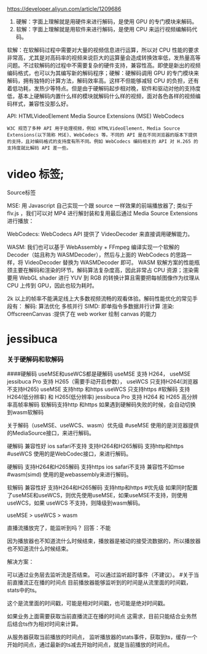 https://developer.aliyun.com/article/1209686
1. 硬解：字面上理解就是用硬件来进行解码，是使用 GPU 的专门模块来解码。
2. 软解：字面上理解就是用软件来进行解码，是使用 CPU 来运行视频编解码代码。

软解：在软解码过程中需要对大量的视频信息进行运算，所以对 CPU 性能的要求非常高，尤其是对高码率的视频来说巨大的运算量会造成转换效率低，发热量高等问题。不过软解码的过程中不需要复杂的硬件支持，兼容性高。即使是新出的视频编码格式，也可以为其编写新的解码程序；硬解：硬解码调用 GPU 的专门模块来解码，拥有独特的计算方法，解码效率高。这样不但能够减轻 CPU 的负担，还有着低功耗，发热少等特点。但是由于硬解码起步相对晚，软件和驱动对他的支持度低，基本上硬解码内置什么样的模块就解码什么样的视频，面对各色各样的视频编码样式，兼容性没那么好。

API:
    HTMLVideoElement
    Media Source Extensions (MSE)
    WebCodecs

    W3C 规范了多种 API 用于处理视频，例如 HTMLVideoElement、Media Source Extensions(以下简称 MSE)、WebCodecs 等。不同的 API 是在不同浏览器的版本下提供的支持，且对编码格式的支持度有所不同。例如 WebCodecs 编码相关的 API 对 H.265 的支持度就比解码 API 差一些。

# video 标签; 
Source标签

MSE: 用 Javascript 自己实现一个跟 source 一样效果的前端播放器了;
类似于 flv.js ，我们可以对 MP4 进行解封装和复用最后通过 Media Source Extensions 进行播放：

WebCodecs: WebCodecs API 提供了 VideoDecoder 来直接调用硬解能力。

WASM: 我们也可以基于 WebAssembly + FFmpeg 编译实现一个软解的 Decoder（姑且称为 WASMDecoder），然后与上面的 WebCodecs 的思路一样，将 VideoDecoder 替换为 WASMDecoder 即可。
    WASM 软解方案的性能瓶颈主要在解码和渲染的环节。解码算法复杂度高，因此非常占 CPU 资源；渲染需要用 WebGL shader 进行 YUV 到 RGB 的转换计算且需要把每帧图像作为纹理从 CPU 上传到 GPU，因此也较为耗时。

2k 以上的帧率不能满足线上大多数视频流畅的观看体验。解码性能优化的常见手段有：
解码:
    算法优化
    多核并行
    SIMD: 即单指令多数据并行计算
渲染:
    OffscreenCanvas :提供了在 web worker 绘制 canvas 的能力




# jessibuca
### 关于硬解码和软解码
####硬解码
useMSE和useWCS都是硬解码
useMSE 支持 H264，
useMSE jessibuca Pro 支持 H265（需要手动开启参数），
useWCS 只支持H264(浏览器不支持H265)
useMSE 支持http 和https
useWCS 只支持https
#软解码
支持 H264(低分辨率) 和 H265(低分辨率)
jessibuca Pro 支持 H264 和 H265 高分辨率高帧率解码
软解码支持http 和https
如果遇到硬解码失败的时候，会自动切换到wasm软解码


关于解码（useMSE、useWCS、wasm）优先级
#useMSE
使用的是浏览器提供的MediaSource接口，来进行解码。

硬解码
兼容性好
ios safari不支持
支持H264和H265解码
支持http和https
#useWCS
使用的是WebCodec接口，来进行解码。

硬解码
支持H264和H265解码
支持https
ios safari不支持
兼容性不如mse
#wasm(simd)
使用的是webassembly来进行解码。

软解码
兼容性好
支持H264和H265解码
支持http和https
#优先级
如果同时配置了useMSE和useWCS，则优先使用useMSE，如果useMSE不支持，则使用useWCS，如果 useWCS 不支持，则降级到wasm解码。

useMSE > useWCS > wasm

直播流播放完了，能监听到吗？
回答：不能

因为播放器也不知道流什么时候结束，播放器是被动的接受流数据的，所以播放器也不知道流什么时候结束。

解决方案：

可以通过业务层去监听流是否结束。
可以通过监听超时事件（不建议）。
#关于当前直播流正在播的时间点
目前播放器能够监听到的时间是从流里面的时间戳，stats中的ts。

这个是流里面的时间戳，可能是相对时间戳，也可能是绝对时间戳。

如果业务上面需要获取当前直播流正在播的时间点 这需求，目前只能结合业务然后结合ts作为相对时间来计算。

从服务器获取当前播放的时间点，
监听播放器的stats事件，获取到ts，缓存一个开始时间点，通过最新的ts减去开始时间点，就是当前播放的时间点。
